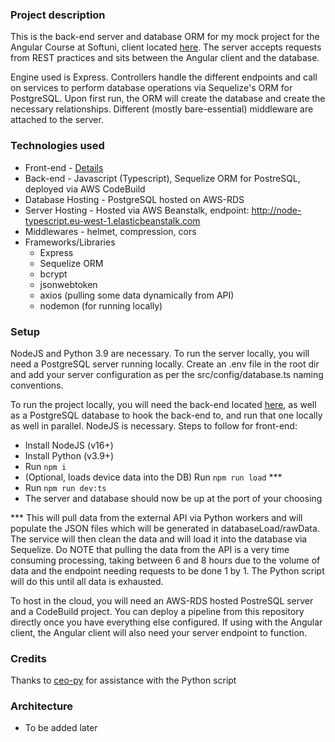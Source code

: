 ### Project description

This is the back-end server and database ORM for my mock project for the Angular Course at Softuni, client located [here](https://github.com/EmilAvramov/angular-defense-client). The server accepts requests from REST practices and sits between the Angular client and the database.

Engine used is Express. Controllers handle the different endpoints and call on services to perform database operations via Sequelize's ORM for PostgreSQL. Upon first run, the ORM will create the database and create the necessary relationships. Different (mostly bare-essential) middleware are attached to the server.

### Technologies used

- Front-end - [Details](https://github.com/EmilAvramov/angular-defense-client)
- Back-end - Javascript (Typescript), Sequelize ORM for PostreSQL, deployed via AWS CodeBuild
- Database Hosting - PostgreSQL hosted on AWS-RDS
- Server Hosting - Hosted via AWS Beanstalk, endpoint: <http://node-typescript.eu-west-1.elasticbeanstalk.com>
- Middlewares - helmet, compression, cors
- Frameworks/Libraries
  - Express
  - Sequelize ORM
  - bcrypt
  - jsonwebtoken
  - axios (pulling some data dynamically from API)
  - nodemon (for running locally)

### Setup

NodeJS and Python 3.9 are necessary. To run the server locally, you will need a PostgreSQL server running locally. Create an .env file in the root dir and add your server configuration as per the src/config/database.ts naming conventions.

To run the project locally, you will need the back-end located [here](https://github.com/EmilAvramov/angular-defense-server), as well as a PostgreSQL database to hook the back-end to, and run that one locally as well in parallel. NodeJS is necessary. Steps to follow for front-end:

- Install NodeJS (v16+)
- Install Python (v3.9+)
- Run ```npm i```
- (Optional, loads device data into the DB) Run ```npm run load``` ***
- Run ```npm run dev:ts```
- The server and database should now be up at the port of your choosing

*** This will pull data from the external API via Python workers and will populate the JSON files which will be generated in databaseLoad/rawData. The service will then clean the data and will load it into the database via Sequelize. Do NOTE that pulling the data from the API is a very time consuming processing, taking between 6 and 8 hours due to the volume of data and the endpoint needing requests to be done 1 by 1. The Python script will do this until all data is exhausted.

To host in the cloud, you will need an AWS-RDS hosted PostreSQL server and a CodeBuild project. You can deploy a pipeline from this repository directly once you have everything else configured. If using with the Angular client, the Angular client will also need your server endpoint to function.

### Credits

Thanks to [ceo-py](https://github.com/ceo-py) for assistance with the Python script

### Architecture
- To be added later
